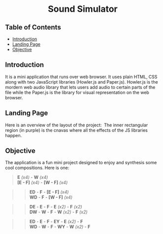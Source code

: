 <div align="center">

# Sound Simulator

</div>


## Table of Contents
- [Introduction](#Introduction)
- [Landing Page](#Landing-Page)
- [Objective](#Objective)


## Introduction
It is a mini application that runs over web browser. It uses plain HTML, CSS along with two JavaScript libraries (Howler.js and Paper.js). Howler.js is the mordern web audio
library that lets users add audio to certain parts of the file while the Paper.js is the library for visual representation on the web browser.


## Landing Page
Here is an overview of the layout of the project:
<img src="">
The inner rectangular region (in purple) is the cnavas where all the effects of the JS libraries happen.
<img src="">


## Objective
The application is a fun mini project designed to enjoy and synthesis some cool compositions. Here is one:<br>
> **E** *(x4)* - **W** *(x4)* <br>
> **[E - F]** *(x4)* - **[W - F]** *(x4)* <br>

>> **ED** - **F** - **[E - F]** *(x4)* <br>
>> **WD** - **F** - **[W - F]** *(x4)* <br>

>> **DE** - **E** - **F** - **E** *(x2)* - **F** *(x2)* <br>
>> **DW** - **W** - **F** - **W** *(x2)* - **F** *(x2)* <br>

>> **ED** - **E** - **F** - **EY** - **E** *(x2)* - **F** <br>
>> **WD** - **W** - **F** - **WY** - **W** *(x2)* - **F** <br>
